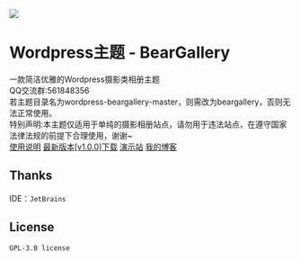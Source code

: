 <img src="https://i.ibb.co/wJCdLm5/screenshot-2.png">
<h1>Wordpress主题 - BearGallery</h1>
一款简洁优雅的Wordpress摄影类相册主题<br>
QQ交流群:561848356<br>
<a>若主题目录名为wordpress-beargallery-master，则需改为beargallery，否则无法正常使用。</a><br>
<a>特别声明:本主题仅适用于单纯的摄影相册站点，请勿用于违法站点，在遵守国家法律法规的前提下合理使用，谢谢~</a><br>
<a href = "https://www.bearnotion.ru/wordpress-beargallery.html">使用说明</a>
<a href = "https://github.com/whitebearcode/wordpress-beargallery/releases/download/v1.0.0/Beargallery_v1.0.0.release.zip">最新版本[v1.0.0]下载</a>
<a href = "https://beargallery.bearwp.ru/">演示站</a>
<a href = "https://www.bearnotion.ru/">我的博客</a><br>
<h2>Thanks</h2>
IDE：<code>JetBrains</code>
<h2>License</h2>
<code>GPL-3.0 license</code>